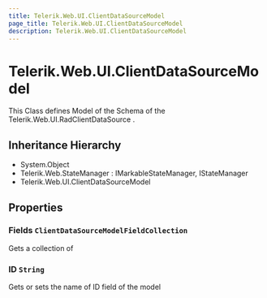 ```yaml
---
title: Telerik.Web.UI.ClientDataSourceModel
page_title: Telerik.Web.UI.ClientDataSourceModel
description: Telerik.Web.UI.ClientDataSourceModel
---
```


# Telerik.Web.UI.ClientDataSourceModel

This Class defines Model of the Schema of the Telerik.Web.UI.RadClientDataSource .

## Inheritance Hierarchy

* System.Object
* Telerik.Web.StateManager : IMarkableStateManager, IStateManager
* Telerik.Web.UI.ClientDataSourceModel

## Properties

###  Fields `ClientDataSourceModelFieldCollection`

Gets a collection of

###  ID `String`

Gets or sets the name of ID field of the model

